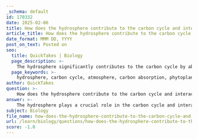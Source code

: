 ```yaml
---
_schema: default
id: 170332
date: 2025-02-06
title: How does the hydrosphere contribute to the carbon cycle and interact with the atmosphere?
article_title: How does the hydrosphere contribute to the carbon cycle and interact with the atmosphere?
date_format: MMM DD, YYYY
post_on_text: Posted on
seo:
  title: QuickTakes | Biology
  page_description: >-
    The hydrosphere significantly contributes to the carbon cycle by absorbing CO2 from the atmosphere, facilitating photosynthesis in aquatic ecosystems, influencing marine chemistry, and participating in the decomposition of organic matter.
  page_keywords: >-
    hydrosphere, carbon cycle, atmosphere, carbon absorption, phytoplankton, photosynthesis, ocean acidification, marine chemistry, decomposition, CO2 exchange
author: QuickTakes
question: >-
    How does the hydrosphere contribute to the carbon cycle and interact with the atmosphere?
answer: >-
    The hydrosphere plays a crucial role in the carbon cycle and interacts significantly with the atmosphere. Here are the key contributions and interactions:\n\n1. **Carbon Absorption**: The hydrosphere, which includes all water bodies on Earth such as oceans, lakes, and rivers, acts as a major carbon sink. It absorbs carbon dioxide (CO2) from the atmosphere, helping to regulate atmospheric CO2 levels. For instance, the oceans absorb approximately 30% of the CO2 emitted by human activities, which mitigates the impact of climate change.\n\n2. **Photosynthesis in Aquatic Ecosystems**: Phytoplankton, the microscopic plants in the oceans, perform photosynthesis, a process that converts light energy into chemical energy. During photosynthesis, these organisms take in CO2 and release oxygen, thus contributing to the carbon exchange between the hydrosphere and atmosphere. The chemical equation for photosynthesis is:\n   $$\n   6CO_2 + 6H_2O \rightarrow C_6H_{12}O_6 + 6O_2\n   $$\n   This process not only reduces atmospheric CO2 but also stores carbon in the form of organic matter.\n\n3. **Impact on Marine Chemistry**: The absorption of CO2 by the hydrosphere affects marine chemistry, leading to phenomena such as ocean acidification. Increased CO2 levels can lower the pH of ocean waters, which can have detrimental effects on marine life, particularly organisms that rely on calcium carbonate for their shells and skeletons.\n\n4. **Carbon Cycling through Decomposition**: The hydrosphere also plays a role in the decomposition of organic matter. When organisms die, their remains can be broken down by bacteria and other decomposers in aquatic environments, releasing CO2 back into the water and, eventually, into the atmosphere through processes like respiration.\n\n5. **Interaction with the Atmosphere**: The exchange of gases between the hydrosphere and atmosphere is a dynamic process. The CO2 absorbed by the oceans can be released back into the atmosphere, especially when water temperatures rise or when ocean currents bring deep, CO2-rich waters to the surface.\n\nIn summary, the hydrosphere contributes to the carbon cycle by absorbing CO2, facilitating photosynthesis in aquatic ecosystems, influencing marine chemistry, and participating in the decomposition of organic matter. These interactions are vital for maintaining the global carbon balance and supporting ecosystem health. Understanding these processes is essential for addressing climate change and its impacts on both terrestrial and aquatic environments.
subject: Biology
file_name: how-does-the-hydrosphere-contribute-to-the-carbon-cycle-and-interact-with-the-atmosphere.md
url: /learn/biology/questions/how-does-the-hydrosphere-contribute-to-the-carbon-cycle-and-interact-with-the-atmosphere
score: -1.0
---
```


&nbsp;